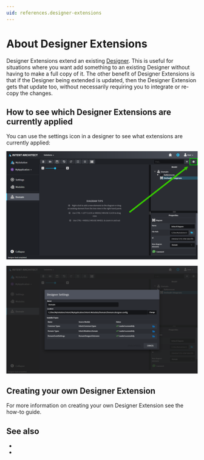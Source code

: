 ```yaml
---
uid: references.designer-extensions
---
```

# About Designer Extensions

Designer Extensions extend an existing [Designer](xref:references.designers). This is useful for situations where you want add something to an existing Designer without having to make a full copy of it. The other benefit of Designer Extensions is that if the Designer being extended is updated, then the Designer Extension gets that update too, without necessarily requiring you to integrate or re-copy the changes.

## How to see which Designer Extensions are currently applied

You can use the settings icon in a designer to see what extensions are currently applied:

![Designer Settings Icon](images/designer-settings-icon.png)

![Designer Settings Dialogue](images/designer-settings-dialogue.png)

## Creating your own Designer Extension

For more information on creating your own Designer Extension see the [](xref:how-to-guides.create-a-designer-extension) how-to guide.

## See also

- [](xref:references.designers)
- [](xref:how-to-guides.create-a-designer-extension)
